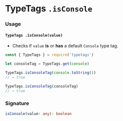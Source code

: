 # TypeTags `.isConsole`

### Usage

#### `TypeTags .isConsole(value)`

- Checks if `value` **is** or **has** a default `Console` type tag.

```js
const { TypeTags } = require('typetags')

let consoleTag = TypeTags.get(console)

TypeTags.isConsoleTag(console.toString())
// → true

TypeTags.isConsoleTag(consoleTag)
// → true
```

### Signature

```ts
isConsole(value: any): boolean
```
